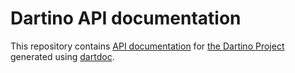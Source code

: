 # Dartino API documentation

This repository contains [API documentation](https://dartino.github.io/api/) for 
[the Dartino Project](https://github.com/dartino/sdk) generated using
[dartdoc](https://github.com/dart-lang/dartdoc).
